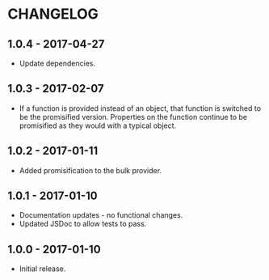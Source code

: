 CHANGELOG
=========


1.0.4 - 2017-04-27
------------------

* Update dependencies.


1.0.3 - 2017-02-07
------------------

* If a function is provided instead of an object, that function is switched to be the promisified version. Properties on the function continue to be promisified as they would with a typical object.


1.0.2 - 2017-01-11
------------------

* Added promisification to the bulk provider.


1.0.1 - 2017-01-10
------------------

* Documentation updates - no functional changes.
* Updated JSDoc to allow tests to pass.


1.0.0 - 2017-01-10
------------------

* Initial release.
